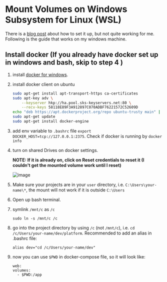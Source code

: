 # Mount Volumes on Windows Subsystem for Linux (WSL)
There is a [blog post](https://medium.com/software-development-stories/developing-a-dockerized-web-app-on-windows-subsystem-for-linux-wsl-61efec965080) about how to set it up, but not quite working for me. Following is the guide that works on my windows machine.

## Install docker (If you already have docker set up in windows and bash, skip to step 4 )

1. install [docker for windows](https://docs.docker.com/docker-for-windows/).
2. install docker client on ubuntu
    ```sh
    sudo apt-get install apt-transport-https ca-certificates
    sudo apt-key adv \
        --keyserver hkp://ha.pool.sks-keyservers.net:80 \
        --recv-keys 58118E89F3A912897C070ADBF76221572C52609D
    echo "deb https://apt.dockerproject.org/repo ubuntu-trusty main" | sudo tee /etc/apt/sources.list.d/docker.list
    sudo apt-get update
    sudo apt-get install docker-engine
    ```
3. add env variable to `.bashrc` file `export DOCKER_HOST=tcp://127.0.0.1:2375`. Check if docker is running by `docker info`
4. turn on shared Drives on docker settings. 
    
    **NOTE: If it is already on, click on Reset credentials to reset it (I couldn't get the mounted volume work until I reset)**
    
    ![image](https://cdn-images-1.medium.com/max/1600/1*nlJtgI5TxsNPqntOVFEAiw.jpeg)
5. Make sure your projects are in your `user` directory, i.e. `C:\Users\your-name\*`, the mount will not work if it is outside `C:\Users`
6. Open up bash terminal.
6. symlink `/mnt/c` as `/c` 
    
    `sudo ln -s /mnt/c /c`
7. go into the project directory by using `/c` (not `/mnt/c`), i.e. `cd /c/Users/your-name/dev/platform`. Recommended to add an alias in .bashrc file: 

    `alias dev="cd /c/Users/your-name/dev"`
6. now you can use `$PWD` in docker-compose file, so it will look like:
    ```
    web:
    volumes:
      - $PWD:/app
    ```